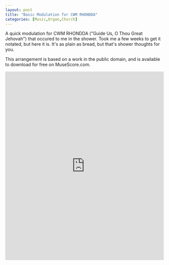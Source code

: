 ```yaml
---
layout: post
title: "Basic Modulation for CWM RHONDDA"
categories: [Music,Organ,Church]
---
```


A quick modulation for CWM RHONDDA ("Guide Us, O Thou Great Jehovah") that occured to me in the shower. Took me a few weeks to get it notated, but here it is. It's as plain as bread, but that's shower thoughts for you.

This arrangement is based on a work in the public domain, and is available to download for free on MuseScore.com.

<iframe width="100%" height="600" src="https://musescore.com/user/19506/scores/8214959/embed" frameborder="0" allowfullscreen allow="autoplay; fullscreen"></iframe>
